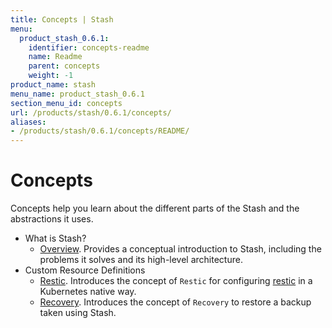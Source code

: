 ```yaml
---
title: Concepts | Stash
menu:
  product_stash_0.6.1:
    identifier: concepts-readme
    name: Readme
    parent: concepts
    weight: -1
product_name: stash
menu_name: product_stash_0.6.1
section_menu_id: concepts
url: /products/stash/0.6.1/concepts/
aliases:
- /products/stash/0.6.1/concepts/README/
---
```


# Concepts

Concepts help you learn about the different parts of the Stash and the abstractions it uses.

- What is Stash?
  - [Overview](/products/stash/0.6.1/concepts/what-is-stash/overview). Provides a conceptual introduction to Stash, including the problems it solves and its high-level architecture.
- Custom Resource Definitions
  - [Restic](/products/stash/0.6.1/concepts/crds/restic). Introduces the concept of `Restic` for configuring [restic](https://restic.net) in a Kubernetes native way.
  - [Recovery](/products/stash/0.6.1/concepts/crds/recovery). Introduces the concept of `Recovery` to restore a backup taken using Stash.
